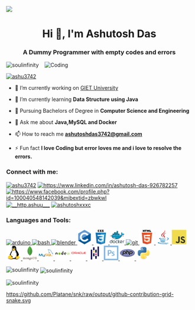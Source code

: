 <img src ="https://in.images.search.yahoo.com/images/view;_ylt=AwrKBO.7mkZlvPIb.C69HAx.;_ylu=c2VjA3NyBHNsawNpbWcEb2lkAzkwMzZiYzZkZjhjMWY3OGJjOTM4MDE3OGU3YjI4OGY3BGdwb3MDMQRpdANiaW5n?back=https%3A%2F%2Fin.images.search.yahoo.com%2Fsearch%2Fimages%3Fp%3Dblack%2Bhat%2Bhackers%26type%3DE210IN885G0%26fr%3Dmcafee%26fr2%3Dpiv-web%26tab%3Dorganic%26ri%3D1&w=2546&h=2929&imgurl=www.syntacticsinc.com%2Fwp-content%2Fuploads%2F2019%2F08%2Fshutterstock_607426238-Copy2.jpg&rurl=https%3A%2F%2Fjsmithmoore.com%2Feuj0r%2Ffamous-black-hat-hackers.html&size=291.6KB&p=black+hat+hackers&oid=9036bc6df8c1f78bc9380178e7b288f7&fr2=piv-web&fr=mcafee&tt=Famous+black+hat+hackers&b=0&ni=21&no=1&ts=&tab=organic&sigr=DnJg4bl6QdKW&sigb=INjx6AWFnlWv&sigi=7mS_DnvuleJ6&sigt=89a8QSHLEBX0&.crumb=agg/7dHmfPD&fr=mcafee&fr2=piv-web&type=E210IN885G0">
<h1 align="center">Hi 👋, I'm Ashutosh Das</h1>
<h3 align="center">A Dummy Programmer with empty codes and errors</h3>
<img align="right" alt="Coding" width="400" src="https://cdn.dribbble.com/users/116207...">


<p align="left"> <img src="https://komarev.com/ghpvc/?username=soulinfinity&label=Profile%20views&color=0e75b6&style=flat" alt="soulinfinity" /> </p>

<p align="left"> <a href="https://twitter.com/ashu3742" target="blank"><img src="https://img.shields.io/twitter/follow/ashu3742?logo=twitter&style=for-the-badge" alt="ashu3742" /></a> </p>

- 🔭 I’m currently working on [GIET University](www.giet.edu)

- 🌱 I’m currently learning **Data Structure using Java**

- 👯 Pursuing Bachelors of Degree in **Computer Science and Engineering**

- 💬 Ask me about **Java,MySQL and Docker**

- 📫 How to reach me **ashutoshdas3742@gmail.com**

- ⚡ Fun fact **I love Coding but error loves me and i love to resolve the errors.**

<h3 align="left">Connect with me:</h3>
<p align="left">
<a href="https://twitter.com/ashu3742" target="blank"><img align="center" src="https://raw.githubusercontent.com/rahuldkjain/github-profile-readme-generator/master/src/images/icons/Social/twitter.svg" alt="ashu3742" height="30" width="40" /></a>
<a href="https://linkedin.com/in/https://www.linkedin.com/in/ashutosh-das-926782257" target="blank"><img align="center" src="https://raw.githubusercontent.com/rahuldkjain/github-profile-readme-generator/master/src/images/icons/Social/linked-in-alt.svg" alt="https://www.linkedin.com/in/ashutosh-das-926782257" height="30" width="40" /></a>
<a href="https://fb.com/https://www.facebook.com/profile.php?id=100040548142039&mibextid=zbwkwl" target="blank"><img align="center" src="https://raw.githubusercontent.com/rahuldkjain/github-profile-readme-generator/master/src/images/icons/Social/facebook.svg" alt="https://www.facebook.com/profile.php?id=100040548142039&mibextid=zbwkwl" height="30" width="40" /></a>
<a href="https://instagram.com/__http.ashuu___" target="blank"><img align="center" src="https://raw.githubusercontent.com/rahuldkjain/github-profile-readme-generator/master/src/images/icons/Social/instagram.svg" alt="__http.ashuu___" height="30" width="40" /></a>
<a href="https://auth.geeksforgeeks.org/user/ashutoshxxxc" target="blank"><img align="center" src="https://raw.githubusercontent.com/rahuldkjain/github-profile-readme-generator/master/src/images/icons/Social/geeks-for-geeks.svg" alt="ashutoshxxxc" height="30" width="40" /></a>
</p>

<h3 align="left">Languages and Tools:</h3>
<p align="left"> <a href="https://www.arduino.cc/" target="_blank" rel="noreferrer"> <img src="https://cdn.worldvectorlogo.com/logos/arduino-1.svg" alt="arduino" width="40" height="40"/> </a> <a href="https://www.gnu.org/software/bash/" target="_blank" rel="noreferrer"> <img src="https://www.vectorlogo.zone/logos/gnu_bash/gnu_bash-icon.svg" alt="bash" width="40" height="40"/> </a> <a href="https://www.blender.org/" target="_blank" rel="noreferrer"> <img src="https://download.blender.org/branding/community/blender_community_badge_white.svg" alt="blender" width="40" height="40"/> </a> <a href="https://www.cprogramming.com/" target="_blank" rel="noreferrer"> <img src="https://raw.githubusercontent.com/devicons/devicon/master/icons/c/c-original.svg" alt="c" width="40" height="40"/> </a> <a href="https://www.w3schools.com/css/" target="_blank" rel="noreferrer"> <img src="https://raw.githubusercontent.com/devicons/devicon/master/icons/css3/css3-original-wordmark.svg" alt="css3" width="40" height="40"/> </a> <a href="https://www.docker.com/" target="_blank" rel="noreferrer"> <img src="https://raw.githubusercontent.com/devicons/devicon/master/icons/docker/docker-original-wordmark.svg" alt="docker" width="40" height="40"/> </a> <a href="https://git-scm.com/" target="_blank" rel="noreferrer"> <img src="https://www.vectorlogo.zone/logos/git-scm/git-scm-icon.svg" alt="git" width="40" height="40"/> </a> <a href="https://www.w3.org/html/" target="_blank" rel="noreferrer"> <img src="https://raw.githubusercontent.com/devicons/devicon/master/icons/html5/html5-original-wordmark.svg" alt="html5" width="40" height="40"/> </a> <a href="https://www.java.com" target="_blank" rel="noreferrer"> <img src="https://raw.githubusercontent.com/devicons/devicon/master/icons/java/java-original.svg" alt="java" width="40" height="40"/> </a> <a href="https://developer.mozilla.org/en-US/docs/Web/JavaScript" target="_blank" rel="noreferrer"> <img src="https://raw.githubusercontent.com/devicons/devicon/master/icons/javascript/javascript-original.svg" alt="javascript" width="40" height="40"/> </a> <a href="https://www.linux.org/" target="_blank" rel="noreferrer"> <img src="https://raw.githubusercontent.com/devicons/devicon/master/icons/linux/linux-original.svg" alt="linux" width="40" height="40"/> </a> <a href="https://www.mongodb.com/" target="_blank" rel="noreferrer"> <img src="https://raw.githubusercontent.com/devicons/devicon/master/icons/mongodb/mongodb-original-wordmark.svg" alt="mongodb" width="40" height="40"/> </a> <a href="https://www.mysql.com/" target="_blank" rel="noreferrer"> <img src="https://raw.githubusercontent.com/devicons/devicon/master/icons/mysql/mysql-original-wordmark.svg" alt="mysql" width="40" height="40"/> </a> <a href="https://nodejs.org" target="_blank" rel="noreferrer"> <img src="https://raw.githubusercontent.com/devicons/devicon/master/icons/nodejs/nodejs-original-wordmark.svg" alt="nodejs" width="40" height="40"/> </a> <a href="https://www.oracle.com/" target="_blank" rel="noreferrer"> <img src="https://raw.githubusercontent.com/devicons/devicon/master/icons/oracle/oracle-original.svg" alt="oracle" width="40" height="40"/> </a> <a href="https://pandas.pydata.org/" target="_blank" rel="noreferrer"> <img src="https://raw.githubusercontent.com/devicons/devicon/2ae2a900d2f041da66e950e4d48052658d850630/icons/pandas/pandas-original.svg" alt="pandas" width="40" height="40"/> </a> <a href="https://www.photoshop.com/en" target="_blank" rel="noreferrer"> <img src="https://raw.githubusercontent.com/devicons/devicon/master/icons/photoshop/photoshop-line.svg" alt="photoshop" width="40" height="40"/> </a> <a href="https://www.php.net" target="_blank" rel="noreferrer"> <img src="https://raw.githubusercontent.com/devicons/devicon/master/icons/php/php-original.svg" alt="php" width="40" height="40"/> </a> <a href="https://www.python.org" target="_blank" rel="noreferrer"> <img src="https://raw.githubusercontent.com/devicons/devicon/master/icons/python/python-original.svg" alt="python" width="40" height="40"/> </a> </p>

<p><img align="left" src="https://github-readme-stats.vercel.app/api/top-langs?username=soulinfinity&show_icons=true&locale=en&layout=compact" alt="soulinfinity" /></p>

<p>&nbsp;<img align="center" src="https://github-readme-stats.vercel.app/api?username=soulinfinity&show_icons=true&locale=en" alt="soulinfinity" /></p>

<p><img align="center" src="https://github-readme-streak-stats.herokuapp.com/?user=soulinfinity&" alt="soulinfinity" /></p>

https://github.com/Platane/snk/raw/output/github-contribution-grid-snake.svg